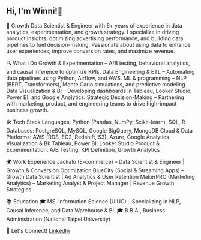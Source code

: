 ## Hi, I'm Winni!👋

<!--
**winni50927/winni50927** is a ✨ _special_ ✨ repository because its `README.md` (this file) appears on your GitHub profile.

Here are some ideas to get you started:

- 🔭 I’m currently working on ...
- 🌱 I’m currently learning ...
- 👯 I’m looking to collaborate on ...
- 🤔 I’m looking for help with ...
- 💬 Ask me about ...
- 📫 How to reach me: ...
- 😄 Pronouns: ...
- ⚡ Fun fact: ...
-->
🚀 Growth Data Scientist & Engineer with 6+ years of experience in data analytics, experimentation, and growth strategy. I specialize in driving product insights, optimizing advertising performance, and building data pipelines to fuel decision-making. Passionate about using data to enhance user experiences, improve conversion rates, and maximize revenue.

🔍 What I Do
Growth & Experimentation – A/B testing, behavioral analytics, and causal inference to optimize KPIs.
Data Engineering & ETL – Automating data pipelines using Python, Airflow, and AWS.
ML & programming – NLP (BERT, Transformers), Monte Carlo simulations, and predictive modeling.
Data Visualization & BI – Developing dashboards in Tableau, Looker Studio, Power BI, and Google Analytics.
Strategic Decision-Making – Partnering with marketing, product, and engineering teams to drive high-impact business growth.

🛠 Tech Stack
Languages: Python (Pandas, NumPy, Scikit-learn), SQL, R
Databases: PostgreSQL, MySQL, Google BigQuery, MongoDB
Cloud & Data Platforms: AWS (RDS, EC2, Redshift, S3), Azure, Google Analytics
Visualization & BI: Tableau, Power BI, Looker Studio
Product & Experimentation: A/B Testing, KPI Definition, Growth Analytics


🌍 Work Experience
Jackalo (E-commerce) – Data Scientist & Engineer | Growth & Conversion Optimization
BlueCity (Social & Streaming Apps) – Growth Data Scientist | Ad Analytics & User Retention
MakerPRO (Marketing Analytics) – Marketing Analyst & Project Manager | Revenue Growth Strategies

📚 Education
🎓 MS, Information Science (UIUC) – Specializing in NLP, Causal Inference, and Data Warehouse & BI.
🎓 B.B.A., Business Administration (National Taipei University)

👋 Let's Connect!
[LinkedIn](https://linkedin.com/in/jui-fang-winni-hsu-0789a9128) 
